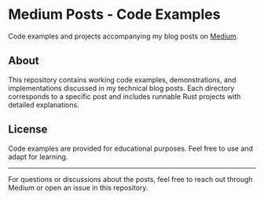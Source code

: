# Medium Posts - Code Examples

Code examples and projects accompanying my blog posts on [Medium](https://enzolombardi.net).

## About

This repository contains working code examples, demonstrations, and implementations discussed in my technical blog posts. Each directory corresponds to a specific post and includes runnable Rust projects with detailed explanations.

## License

Code examples are provided for educational purposes. Feel free to use and adapt for learning.

---

For questions or discussions about the posts, feel free to reach out through Medium or open an issue in this repository.
